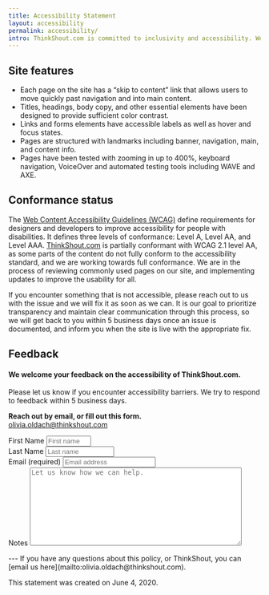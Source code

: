 ```yaml
---
title: Accessibility Statement
layout: accessibility
permalink: accessibility/
intro: ThinkShout.com is committed to inclusivity and accessibility. We strive to provide a website experience that functions for all users regardless of ability, network speed, or device. And as we continually improve the user experience for everyone and apply the relevant accessibility standards, we know we are not perfect. There is always room for improvement, and we enthusiastically welcome feedback if you have issues accessing any part of our website. 
--- 
```

## Site features
- Each page on the site has a “skip to content” link that allows users to move quickly past navigation and into main content. 
- Titles, headings, body copy, and other essential elements have been designed to provide sufficient color contrast.
- Links and forms elements have accessible labels as well as hover and focus states. 
- Pages are structured with landmarks including banner, navigation, main, and content info.
- Pages have been tested with zooming in up to 400%, keyboard navigation, VoiceOver and automated testing tools including WAVE and AXE. 

## Conformance status
The [Web Content Accessibility Guidelines (WCAG)](https://www.w3.org/WAI/standards-guidelines/wcag/) define requirements for designers and developers to improve accessibility for people with disabilities. It defines three levels of conformance: Level A, Level AA, and Level AAA. [ThinkShout.com](https://thinkshout.com/) is partially conformant with WCAG 2.1 level AA, as some parts of the content do not fully conform to the accessibility standard, and we are working towards full conformance. We are in the process of reviewing commonly used pages on our site, and implementing updates to improve the usability for all.

If you encounter something that is not accessible, please reach out to us with the issue and we will fix it as soon as we can. It is our goal to prioritize transparency and maintain clear communication through this process, so we will get back to you within 5 business days once an issue is documented, and inform you when the site is live with the appropriate fix.

## Feedback

<div class="contact-form">
  <div class="container">
    <div class="inquiry-text">
      <h4>We welcome your feedback on the accessibility of ThinkShout.com.</h4>
      <p>Please let us know if you encounter accessibility barriers. We try to respond to feedback within 5 business days.</p>
      <p><strong>Reach out by email, or fill out this form.</strong><br>
        <a href="mailto:olivia.oldach@thinkshout.com">olivia.oldach@thinkshout.com</a></p>
    </div>
    <form id="form1" name="form1" class="wufoo topLabel page contact" accept-charset="UTF-8" autocomplete="off" enctype="multipart/form-data" method="post" action="https://thinkshout.wufoo.com/forms/z76jm1g03ubu9b/#public">
      <div class="form-row">
        <div class="form-group half">
          <label for="Field1">First Name</label>
          <input id="Field1" name="Field1" type="text" class="field text fn" value="" size="8" required="true"  placeholder="First name"/>
        </div>
        <div class="form-group half">
          <label for="Field2">Last Name</label>
          <input id="Field2" name="Field2" type="text" class="field text ln" value="" size="14" required placeholder="Last name" />
        </div>
      </div>
      <div class="form-group">
          <label for="Field3">Email (required)</label>
        <input id="Field3" name="Field3" type="email" spellcheck="false" class="field text medium" value="" maxlength="255" placeholder="Email address" />
      </div>
      <div class="form-group">
          <label for="Field4">Notes</label>
        <textarea id="Field4"
        name="Field4"
        class="field textarea medium message"
        spellcheck="true"
        rows="10" cols="50"
        placeholder="Let us know how we can help."
        onkeyup="" required></textarea>
      </div>

  </div>
</div>
--- 
If you have any questions about this policy, or ThinkShout, you can [email us here](mailto:olivia.oldach@thinkshout.com).

This statement was created on June 4, 2020.
